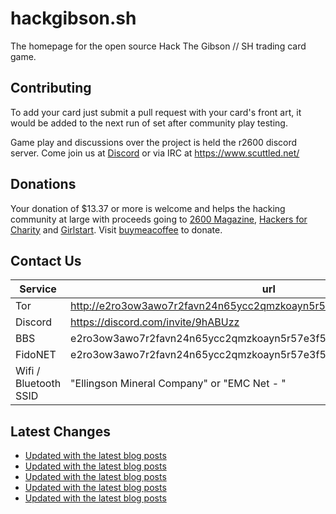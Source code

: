 # hackgibson.sh
The homepage for the open source Hack The Gibson // SH trading card game.


## Contributing

To add your card just submit a pull request with your card's front art, it would be added to the next run of set after community play testing.

Game play and discussions over the project is held the r2600 discord server. Come join us at [Discord](https://discord.com/invite/9hABUzz) or via IRC at https://www.scuttled.net/


## Donations

Your donation of $13.37 or more is welcome and helps the hacking community at large with proceeds going to [2600 Magazine](https://2600.com/), [Hackers for Charity](https://hackersforcharity.org) and [Girlstart](https://girlstart.org).  Visit [buymeacoffee](https://www.buymeacoffee.com/hackgibson.sh) to donate.


## Contact Us

Service | url
-|-
Tor | http://e2ro3ow3awo7r2favn24n65ycc2qmzkoayn5r57e3f56nvjwdcgg32ad.onion
Discord | https://discord.com/invite/9hABUzz
BBS | e2ro3ow3awo7r2favn24n65ycc2qmzkoayn5r57e3f56nvjwdcgg32ad.onion:23
FidoNET | e2ro3ow3awo7r2favn24n65ycc2qmzkoayn5r57e3f56nvjwdcgg32ad.onion:24554
Wifi / Bluetooth SSID | "Ellingson Mineral Company" or "EMC Net - <fidonet address>"

## Latest Changes
<!-- BLOG-POST-LIST:START -->
- [Updated with the latest blog posts](https://github.com/DFW2600/hackgibson.sh/commit/e09871dfb6c3140e93052abe115400191730b439)
- [Updated with the latest blog posts](https://github.com/DFW2600/hackgibson.sh/commit/6fa82cbd102afb17f08c2b95bbafd0a7b358c2cc)
- [Updated with the latest blog posts](https://github.com/DFW2600/hackgibson.sh/commit/cb329ad080bdba8a38f4e7de6bfe8ea5cfbf9fd4)
- [Updated with the latest blog posts](https://github.com/DFW2600/hackgibson.sh/commit/643e3b4018e66757ebd164fe086aa4c1efbba05f)
- [Updated with the latest blog posts](https://github.com/DFW2600/hackgibson.sh/commit/b7ff77711d8fd61b4bf00c90092300d9155f0d49)
<!-- BLOG-POST-LIST:END -->
